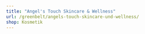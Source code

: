 ```yaml
---
title: "Angel's Touch Skincare & Wellness"
url: /greenbelt/angels-touch-skincare-und-wellness/
shop: Kosmetik
---
```

